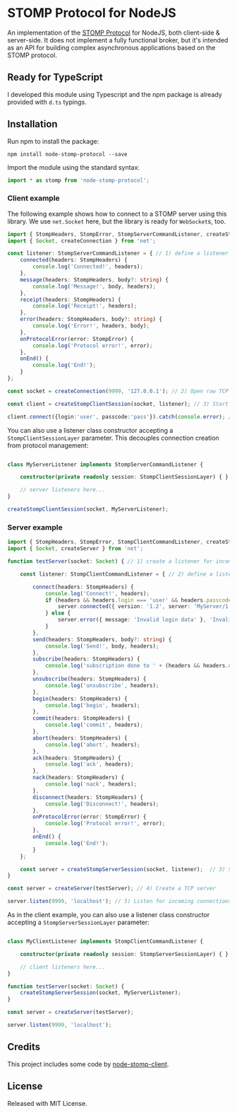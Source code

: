 # STOMP Protocol for NodeJS

An implementation of the [STOMP Protocol](https://stomp.github.io/) for NodeJS, both client-side & server-side. It does not implement a fully functional broker, but it's intended as an API for building complex asynchronous applications based on the STOMP protocol.

## Ready for TypeScript

I developed this module using Typescript and the npm package is already provided with `d.ts` typings.

## Installation

Run npm to install the package:

```shell
npm install node-stomp-protocol --save
```

Import the module using the standard syntax:

```typescript
import * as stomp from 'node-stomp-protocol';
```

### Client example

The following example shows how to connect to a STOMP server using this library. We use `net.Socket` here, but the library is ready for `WebSocket`s, too.

```TypeScript
import { StompHeaders, StompError, StompServerCommandListener, createStompClientSession } from 'node-stomp-protocol';
import { Socket, createConnection } from 'net';

const listener: StompServerCommandListener = { // 1) define a listener for server-sent frames.
    connected(headers: StompHeaders) {
        console.log('Connected!', headers);
    },
    message(headers: StompHeaders, body?: string) {
        console.log('Message!', body, headers);
    },
    receipt(headers: StompHeaders) {
        console.log('Receipt!', headers);
    },
    error(headers: StompHeaders, body?: string) {
        console.log('Error!', headers, body);
    },
    onProtocolError(error: StompError) {
        console.log('Protocol error!', error);
    },
    onEnd() {
        console.log('End!');
    }
};

const socket = createConnection(9999, '127.0.0.1'); // 2) Open raw TCP socket to the server.

const client = createStompClientSession(socket, listener); // 3) Start a STOMP Session over the TCP socket.

client.connect({login:'user', passcode:'pass'}).catch(console.error); // 4) Send the first frame!
```

You can also use a listener class constructor accepting a `StompClientSessionLayer` parameter. This decouples connection creation from protocol management:

```Typescript

class MyServerListener implements StompServerCommandListener {

    constructor(private readonly session: StompClientSessionLayer) { }

    // server listeners here...
}

createStompClientSession(socket, MyServerListener);

```

### Server example

```TypeScript
import { StompHeaders, StompError, StompClientCommandListener, createStompServerSession } from 'node-stomp-protocol';
import { Socket, createServer } from 'net';

function testServer(socket: Socket) { // 1) create a listener for incoming raw TCP connections.

    const listener: StompClientCommandListener = { // 2) define a listener for client-sent frames.

        connect(headers: StompHeaders) {
            console.log('Connect!', headers);
            if (headers && headers.login === 'user' && headers.passcode === 'pass') {
                server.connected({ version: '1.2', server: 'MyServer/1.8.2' }).catch(console.error);
            } else {
                server.error({ message: 'Invalid login data' }, 'Invalid login data').catch(console.error);
            }
        },
        send(headers: StompHeaders, body?: string) {
            console.log('Send!', body, headers);
        },
        subscribe(headers: StompHeaders) {
            console.log('subscription done to ' + (headers && headers.destination));
        },
        unsubscribe(headers: StompHeaders) {
            console.log('unsubscribe', headers);
        },
        begin(headers: StompHeaders) {
            console.log('begin', headers);
        },
        commit(headers: StompHeaders) {
            console.log('commit', headers);
        },
        abort(headers: StompHeaders) {
            console.log('abort', headers);
        },
        ack(headers: StompHeaders) {
            console.log('ack', headers);
        },
        nack(headers: StompHeaders) {
            console.log('nack', headers);
        },
        disconnect(headers: StompHeaders) {
            console.log('Disconnect!', headers);
        },
        onProtocolError(error: StompError) {
            console.log('Protocol error!', error);
        },
        onEnd() {
            console.log('End!');
        }
    };

    const server = createStompServerSession(socket, listener);  // 3) Start a STOMP Session over the TCP socket.
}

const server = createServer(testServer); // 4) Create a TCP server

server.listen(9999, 'localhost'); // 5) Listen for incoming connections
```

As in the client example, you can also use a listener class constructor accepting a `StompServerSessionLayer` parameter:

```Typescript

class MyClientListener implements StompClientCommandListener {

    constructor(private readonly session: StompServerSessionLayer) { }

    // client listeners here...
}

function testServer(socket: Socket) {
    createStompServerSession(socket, MyServerListener);
}

const server = createServer(testServer);

server.listen(9999, 'localhost');

```

## Credits

This project includes some code by [node-stomp-client](https://github.com/easternbloc/node-stomp-client).

## License

Released with MIT License.
